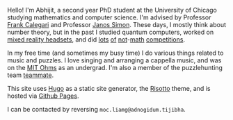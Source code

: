 Hello! I'm Abhijit, a second year PhD student at the University of Chicago
studying mathematics and computer science. I'm advised by 
Professor [Frank Calegari](https://math.uchicago.edu/~fcale/)
and Professor [Janos Simon](http://people.cs.uchicago.edu/~simon/). 
These days, I mostly think about number theory, but in the past 
I studied quantum computers,
worked on [mixed reality headsets](https://www.meta.com/quest/quest-pro/), 
and did [lots](https://www.ibo-info.org/en/)
[of](https://science.osti.gov/wdts/nsb)
[not](https://nacloweb.org/)-[math](https://www.acs.org/education/students/highschool/olympiad.html)
[competitions](https://www.soinc.org/).


In my free time (and sometimes my busy time) I do various things related to music and puzzles.
I love singing and arranging a cappella music, and 
was on the [MIT Ohms](https://www.instagram.com/mitohms/?hl=en) as an undergrad.
I'm also a member of the puzzlehunting team 
[teammate](https://www.puzzles.wiki/wiki/Teammate). 


This site uses [Hugo](https://gohugo.io/) as a static site generator,
the [Risotto](https://github.com/joeroe/risotto) theme, and is hosted via
[Github Pages](https://pages.github.com/).


I can be contacted by reversing ``moc.liamg@adnogidum.tijibha``. 



